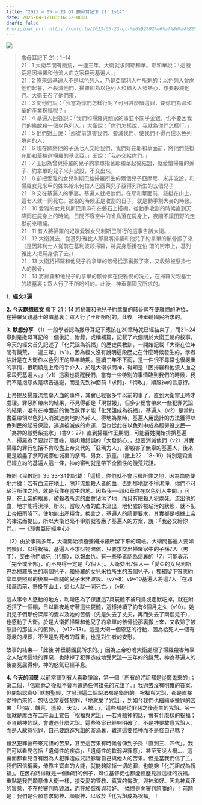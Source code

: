 ```yaml
---
title: "2023 – 05 – 23 QT 撒母耳記下 21：1~14"
date: 2025-04-12T03:16:52+0800
draft: false
# original_url: https://cmtc.tw/2023-05-23-qt-%e6%92%92%e6%af%8d%e8%80%b3%e8%a8%98%e4%b8%8b-21%ef%bc%9a114
---
```


![](/images/qt.jpg)
> 撒母耳記下 21：1\~14  
> 21：1 大衛年間有饑荒，一連三年，大衛就求問耶和華。耶和華說：「這饑荒是因掃羅和他流人血之家殺死基遍人。」  
> 21：2 原來這基遍人不是以色列人，乃是亞摩利人中所剩的；以色列人曾向他們起誓，不殺滅他們，掃羅卻為以色列人和猶大人發熱心，想要殺滅他們。大衛王召了他們來，  
> 21：3 問他們說：「我當為你們怎樣行呢？可用甚麼贖這罪，使你們為耶和華的產業祝福呢？」  
> 21：4 基遍人回答說：「我們和掃羅與他家的事並不關乎金銀，也不要因我們的緣故殺一個以色列人。」大衛說：「你們怎樣說，我就為你們怎樣行。」  
> 21：5 他們對王說：「那從前謀害我們、要滅我們、使我們不得再住以色列境內的人，  
> 21：6 現在願將他的子孫七人交給我們，我們好在耶和華面前，將他們懸掛在耶和華揀選掃羅的基比亞。」王說：「我必交給你們。」  
> 21：7 王因為曾與掃羅的兒子約拿單指著耶和華起誓結盟，就愛惜掃羅的孫子、約拿單的兒子米非波設，不交出來，  
> 21：8 卻把愛雅的女兒利斯巴給掃羅所生的兩個兒子亞摩尼、米非波設，和掃羅女兒米甲的姊姊給米何拉人巴西萊兒子亞得列所生的五個兒子  
> 21：9 交在基遍人的手裏。基遍人就把他們，在耶和華面前，懸掛在山上，這七人就一同死亡。被殺的時候正是收割的日子，就是動手割大麥的時候。  
> 21：10 愛雅的女兒利斯巴用麻布在磐石上搭棚，從動手收割的時候直到天降雨在屍身上的時候，日間不容空中的雀鳥落在屍身上，夜間不讓田野的走獸前來糟踐。  
> 21：11 有人將掃羅的妃嬪愛雅女兒利斯巴所行的這事告訴大衛。  
> 21：12 大衛就去，從基列‧雅比人那裏將掃羅和他兒子約拿單的骸骨搬了來（是因非利士人從前在基利波殺掃羅，將屍身懸掛在伯‧珊的街市上，基列‧雅比人把屍身偷了去。）  
> 21：13 大衛將掃羅和他兒子約拿單的骸骨從那裏搬了來，又收殮被懸掛七人的骸骨，  
> 21：14 將掃羅和他兒子約拿單的骸骨葬在便雅憫的洗拉，在掃羅父親基士的墳墓裏；眾人行了王所吩咐的。此後　神垂聽國民所求的。

**1.  經文3遍**

**2. 今天默想經文**
撒下 21：14 將掃羅和他兒子約拿單的骸骨葬在便雅憫的洗拉，在掃羅父親基士的墳墓裏；眾人行了王所吩咐的。此後　神垂聽國民所求的。

**3. 默想分享**
（1）一般學者認為撒母耳記下應該在20章時就已經結束了，而21\~24章則是撒母耳記的一個後記、附錄，或稱補篇，記載了六個關於大衛王朝的敘事。今天的經文首先記述了「化咒詛為祝福」的歷史與教訓，一開始記載「大衛在位年間有饑荒，一連三年」（v1），因為經文沒有說明這段歷史在什麼時候發生的，學者估計是在大衛作以色列王的早年時期。連續三年不下雨，是一件很不尋常也很嚴重的事情，很明顯是上帝的手介入，於是大衛求問神，得知是「因掃羅和他流人血之家殺死基遍人。」（v1）這裏也提醒我們，當有一些特別的事情臨到我們的時候，我們不是抱怨或是禱告逃避，而是先到神面前「求問」、「悔改」，順服神的旨意行。

上帝提及掃羅流無辜人血的事件，其實已經很多年以前的事了，直到大衛當王時才處理。罪惡所帶來的結果，不見得都是「現世報」，但多少總會帶來一些犯罪咒詛的結果，唯有在神面前的悔改赦罪才能「化咒詛成為祝福」。基遍人（v2）是當約書亞帶領以色列人消滅迦南地的外邦人，得地為業時，基遍人用詭計的方法獲得以色列民的起誓保證，逃過被滅族的命運，但也從此在以色列中成為服勞役之民—「為神的殿劈柴挑水」（書9：27）直到掃羅作王期間，可能百姓開始排擠基遍人，掃羅為了要討好百姓，屬肉體錯誤的「大發熱心」，想要消滅他們（v2）其實掃羅的罪行包括不肯殺盡上帝交代的「亞瑪力人」，卻殺害了無辜的基遍人，後來更是殺盡了祭司城挪伯城裏的祭司、男女、孩童。（撒上22：18\~19）特別是殺害已經立約的基遍人這一條，神的審判就是帶下全國性的饑荒咒詛。

按照《民數記》35:33-34的記載：「這樣，你們就不會污穢所住之地，因為血能使地污穢；若有血流在地上，除非流那殺人者的血，否則那地就不得潔淨。你們不可玷污所住之地，就是我住在當中的地，因為我──耶和華住在以色列人中間。」可見，在上帝的眼裏，被殺者所流的血會玷污了地，而只有把殺人犯處死、流出他的血，地才能得潔淨。所以，當殺人者的血未流出，地仍處於被玷污的狀態，就不配上帝把雨降下，使地能出產糧食。換言之，基遍人的贖罪要求，其實都是根據上帝的律法而提出，所以大衛也毫不爭辯就答應了基遍人的方案，說：「我必交給你們。」—《耶書亞研經中心》

（2）由於事隔多年，大衛開始積極彌補掃羅所留下來的爛帳。大衛問基遍人要如何贖罪，以得祝福，基遍人不求財物賠償，只要求交出掃羅家中的子孫7人（男丁），交由他們處死（代贖），以報血仇。有一些學者認為這裏的「7」可能表示「完全或全部」，而不見得一定是「7個人」。大衛交出7個人—「愛亞的女兒利斯巴為掃羅所生的兩個兒子，和掃羅的女兒米拉所生的五個兒子。」獨獨留下答應約拿單要照顧的後裔—瘸腿的兒子米非波設。（v7\~8）v9\~10基遍人將這7人「在耶和華面前，懸掛在山上，這七人就一同死亡。」（v9）

這故事令人感動的地方，利斯巴為了保護這7具屍體不被飛鳥或走獸吃掉，就在附近搭了一個棚，日以繼夜地守著這些屍體，這樣持續了約有6個月之久（v10）。她對兒子們那份深厚的愛以及她的苦情（先是失去了丈夫，再而失去了兩個兒子），也感動了大衛。於是大衛把掃羅和他兒子約拿單的骸骨從那裏搬上來，又收殮了被懸掛的那些人的骸骨。」（v12\~13）。這是大衛一個恩慈的行動，因為給死人一個有尊嚴的埋葬，不但是對死者的尊重，也是對生者的安慰。

故事的結束—「此後 神垂聽國民所求的。」因為上帝吩咐大衛處理了掃羅殺害無辜之人玷污這地的罪惡，也除掉了犯罪造成地受咒詛—三年的的饑荒，神為基遍人的後裔冤屈得伸，神的怒氣已經平息。

**4. 今天的回應**
以前常聽到有人喜歡爭論，第一個「所有的咒詛都是從魔鬼來的」；第二個，「信耶穌之後就不會再遭遇任何祖先的咒詛了。」我過去沒有明確的答案，但開始認真QT默想聖經，才發現這二個說法都是錯誤的。祝福與咒詛，都是直接從神而來的，包括亞當夏娃犯罪，「地就受了咒詛」，到如今我們也繼續承擔罪的苦果：「地震、饑荒、瘟疫、天災、人禍…」，這些都是從罪惡之後產生的咒詛。另一個就是摩西在二座山上宣告「祝福與咒詛」—若肯聽神的話，會有什麼樣的祝福；不肯聽神的話，會遭遇什麼咒詛。這些答案已經夠明確了，不是神要故意咒詛人，而是人故意犯罪，自己要跳進咒詛的漩渦裏，難道這要怪神而不是怪自己嗎？

雖然犯罪會帶來咒詛的苦果，甚至這苦果有時候會傳到子孫「直到三、四代」。我們可以看見包括「遺傳性的疾病」、「遺傳性的軟弱與罪惡」、甚至天災人禍…，這裏面都看見含有因為人犯罪造成咒詛影響自己與他人的苦果。但是當我們信了主，我們因信稱義，倚靠主寶血的大能，就能夠除掉一切的罪，也能夠「化咒詛成為祝福」。在舊約路得就是一個鮮明的例子，每位基督徒也都能經歷見證這樣的祝福。重點是我們願意像大衛一樣，接受愛的管教、真實的悔改，與神和好。因為神真正的旨意，不在於審判與毀滅，而在於恢復與和好。「憐憫是向審判誇勝的」！前題是：我們是否願意求問神、順服神、以致於「化咒詛成為祝福」！

